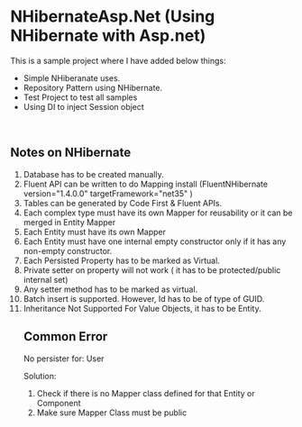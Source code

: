 # NHibernateAsp.Net (Using NHibernate with Asp.net)

This is a sample project where I have added below things:
<ul>
<li>Simple NHiberanate uses.</li>
<li>Repository Pattern using NHibernate.</li>
<li>Test Project to test all samples</li>
<li>Using DI to inject Session object</li>
</ul>
<br>
<h2>Notes on NHibernate</h2>
<ol>
<li>	Database has to be created manually.</li>
<li>	Fluent API can be written to do Mapping install (FluentNHibernate version="1.4.0.0" targetFramework="net35" )</li>
<li>	Tables can be generated by Code First & Fluent APIs. </li>
<li>	Each complex type must have its own Mapper for reusability or it can be merged in Entity Mapper</li>
<li>  Each Entity must have its own Mapper </li>
<li>	Each Entity must have one internal empty constructor only if it has any non-empty constructor.</li>
<li>	Each Persisted Property has to be marked as Virtual.</li>
<li>	Private setter on property will not work ( it has to be protected/public  internal set)</li>
<li>	Any setter method has to be marked as virtual.  </li>
<li>Batch insert is supported. However, Id has to be of type of GUID.</li>
<li>	Inheritance Not Supported For Value Objects, it has to be Entity. </li>

<h2>Common Error </h2>
No persister for: User

Solution:
1) Check if there is no Mapper class defined for that Entity or Component
2) Make sure Mapper Class must be public

